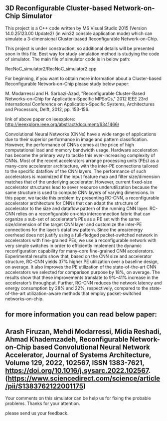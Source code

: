 
3D Reconfigurable Cluster-based Network-on-Chip Simulator
-------------------------------------------

This project is a C++ code written by MS Visual Studio 2015 (Version 14.0.25123.00 Update2) (in win32 console application mode) which can simulate a 3-dimensional Cluster-based Reconfigurable Network-on-Chip.

This project is under construction, so additional details will be presented soon in this file. Best way for study simulation method is studying the code of simulator. The main file of simulator code is in below path:

RecNoC_simulator2/RecNoC_simulator2.cpp

For beginning, if you want to obtain more information about a Cluster-based Reconfigurable Network-on-Chip please study below paper:

M. Modarressi and H. Sarbazi-Azad, "Reconfigurable Cluster-Based Networks-on-Chip for Application-Specific MPSoCs," 2012 IEEE 23rd International Conference on Application-Specific Systems, Architectures and Processors, Delft, 2012, pp. 153-156.

link of above paper on ieeexplore:
http://ieeexplore.ieee.org/abstract/document/6341466/

Convolutional Neural Networks (CNNs) have a wide range of applications due to their superior performance in image and pattern classification. However, the performance of CNNs comes at the price of high computational load and memory bandwidth usage. Hardware acceleration has become the primary way to tackle this ever-increasing complexity of CNNs. Most of the recent accelerators arrange processing units (PEs) as a many-core accelerator architecture, with the inter-PE connections tailored to the specific dataflow of the CNN layers. The performance of such accelerators is maximized if the input feature map and filter size/dimension matches that of the underlying accelerator. However, current fixed-size accelerator structures lead to sever resource underutilization because the same structure is used to compute CNN layers of varying dimensions. In this paper, we tackle this problem by presenting RC-CNN, a reconfigurable accelerator architecture for CNNs that can adapt the structure of accelerator to the size and dataflow pattern of the running CNN layer. RC-CNN relies on a reconfigurable on-chip interconnection fabric that can organize a sub-set of accelerator’s PEs as a PE set with the same size/dimension of the target CNN layer and customize the inter-PE connections for the layer’s dataflow pattern. Since the area/energy overhead does not justify using a full-fledged packet-switched network in accelerators with fine-grained PEs, we use a reconfigurable network with very simple switches in order to efficiently implement the dynamic reconfiguration capability for many-core fine-grained CNN accelerators. Experimental results show that, based on the CNN size and accelerator structure, RC-CNN yields 37% higher PE utilization over a baseline design, on average. It also improves the PE utilization of the state-of-the-art CNN accelerators we selected for comparison purpose by 18%, on average. The results show that these improvements translate to 9%–41% increase in the accelerator’s throughput. Further, RC-CNN reduces the network latency and energy consumption by 28% and 22%, respectively, compared to the state-of-the-art utilization-aware methods that employ packet-switched networks-on-chip.

for more information you can read below paper:
--------------------------------------------
Arash Firuzan, Mehdi Modarressi, Midia Reshadi, Ahmad Khademzadeh,
Reconfigurable Network-on-Chip based Convolutional Neural Network Accelerator,
Journal of Systems Architecture,
Volume 129,
2022,
102567,
ISSN 1383-7621,
https://doi.org/10.1016/j.sysarc.2022.102567.
(https://www.sciencedirect.com/science/article/pii/S1383762122001175)
--------------------------------------------

Your comments on this simulator can be help us for fixing the probable problems.
Thanks for your attention.

please send us your feedback.
